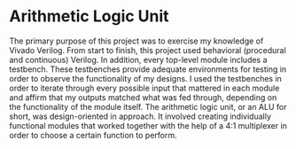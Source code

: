 # Arithmetic Logic Unit

The primary purpose of this project was to exercise my knowledge of Vivado Verilog. From start to finish, this project used behavioral (procedural and continuous) Verilog. In addition, every top-level module includes a testbench. These testbenches provide adequate environments for testing in order to observe the functionality of my designs. I used the testbenches in order to iterate through every possible input that mattered in each module and affirm that my outputs matched what was fed through, depending on the functionality of the module itself. The arithmetic logic unit, or an ALU for short, was design-oriented in approach. It involved creating individually functional modules that worked together with the help of a 4:1 multiplexer in order to choose a certain function to perform.
